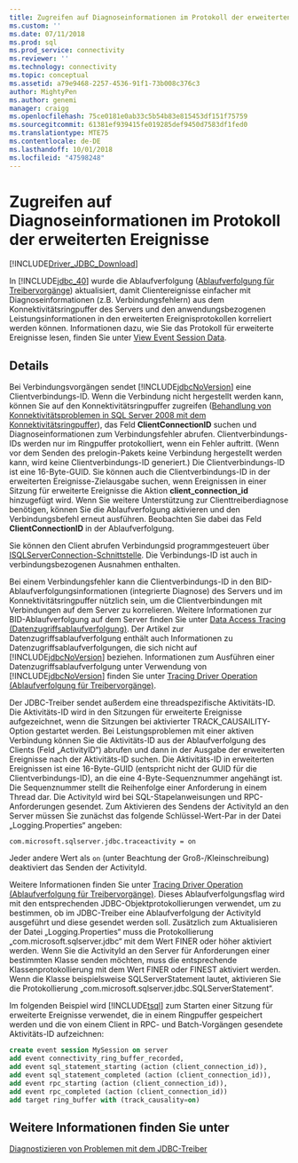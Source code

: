 ```yaml
---
title: Zugreifen auf Diagnoseinformationen im Protokoll der erweiterten Ereignisse | Microsoft-Dokumentation
ms.custom: ''
ms.date: 07/11/2018
ms.prod: sql
ms.prod_service: connectivity
ms.reviewer: ''
ms.technology: connectivity
ms.topic: conceptual
ms.assetid: a79e9468-2257-4536-91f1-73b008c376c3
author: MightyPen
ms.author: genemi
manager: craigg
ms.openlocfilehash: 75ce0181e0ab33c5b54b83e815453df151f75759
ms.sourcegitcommit: 61381ef939415fe019285def9450d7583df1fed0
ms.translationtype: MTE75
ms.contentlocale: de-DE
ms.lasthandoff: 10/01/2018
ms.locfileid: "47598248"
---
```

# <a name="accessing-diagnostic-information-in-the-extended-events-log"></a>Zugreifen auf Diagnoseinformationen im Protokoll der erweiterten Ereignisse
[!INCLUDE[Driver_JDBC_Download](../../includes/driver_jdbc_download.md)]

  In [!INCLUDE[jdbc_40](../../includes/jdbc_40_md.md)] wurde die Ablaufverfolgung ([Ablaufverfolgung für Treibervorgänge](../../connect/jdbc/tracing-driver-operation.md)) aktualisiert, damit Clientereignisse einfacher mit Diagnoseinformationen (z.B. Verbindungsfehlern) aus dem Konnektivitätsringpuffer des Servers und den anwendungsbezogenen Leistungsinformationen in den erweiterten Ereignisprotokollen korreliert werden können. Informationen dazu, wie Sie das Protokoll für erweiterte Ereignisse lesen, finden Sie unter [View Event Session Data](http://msdn.microsoft.com/library/hh710068(SQL.110).aspx).  
  
## <a name="details"></a>Details  
 Bei Verbindungsvorgängen sendet [!INCLUDE[jdbcNoVersion](../../includes/jdbcnoversion_md.md)] eine Clientverbindungs-ID. Wenn die Verbindung nicht hergestellt werden kann, können Sie auf den Konnektivitätsringpuffer zugreifen ([Behandlung von Konnektivitätsproblemen in SQL Server 2008 mit dem Konnektivitätsringpuffer](http://go.microsoft.com/fwlink/?LinkId=207752)), das Feld **ClientConnectionID** suchen und Diagnoseinformationen zum Verbindungsfehler abrufen. Clientverbindungs-IDs werden nur im Ringpuffer protokolliert, wenn ein Fehler auftritt. (Wenn vor dem Senden des prelogin-Pakets keine Verbindung hergestellt werden kann, wird keine Clientverbindungs-ID generiert.) Die Clientverbindungs-ID ist eine 16-Byte-GUID. Sie können auch die Clientverbindungs-ID in der erweiterten Ereignisse-Zielausgabe suchen, wenn Ereignissen in einer Sitzung für erweiterte Ereignisse die Aktion **client_connection_id** hinzugefügt wird. Wenn Sie weitere Unterstützung zur Clienttreiberdiagnose benötigen, können Sie die Ablaufverfolgung aktivieren und den Verbindungsbefehl erneut ausführen. Beobachten Sie dabei das Feld **ClientConnectionID** in der Ablaufverfolgung.  
  
 Sie können den Client abrufen Verbindungs­id programmgesteuert über [ISQLServerConnection-Schnittstelle](../../connect/jdbc/reference/isqlserverconnection-interface.md). Die Verbindungs-ID ist auch in verbindungsbezogenen Ausnahmen enthalten.  
  
 Bei einem Verbindungsfehler kann die Clientverbindungs-ID in den BID-Ablaufverfolgungsinformationen (integrierte Diagnose) des Servers und im Konnektivitätsringpuffer nützlich sein, um die Clientverbindungen mit Verbindungen auf dem Server zu korrelieren. Weitere Informationen zur BID-Ablaufverfolgung auf dem Server finden Sie unter [Data Access Tracing (Datenzugriffsablaufverfolgung)](http://go.microsoft.com/fwlink/?LinkId=125805). Der Artikel zur Datenzugriffsablaufverfolgung enthält auch Informationen zu Datenzugriffsablaufverfolgungen, die sich nicht auf [!INCLUDE[jdbcNoVersion](../../includes/jdbcnoversion_md.md)] beziehen. Informationen zum Ausführen einer Datenzugriffsablaufverfolgung unter Verwendung von [!INCLUDE[jdbcNoVersion](../../includes/jdbcnoversion_md.md)] finden Sie unter [Tracing Driver Operation (Ablaufverfolgung für Treibervorgänge)](../../connect/jdbc/tracing-driver-operation.md).  
  
 Der JDBC-Treiber sendet außerdem eine threadspezifische Aktivitäts-ID. Die Aktivitäts-ID wird in den Sitzungen für erweiterte Ereignisse aufgezeichnet, wenn die Sitzungen bei aktivierter TRACK_CAUSAILITY-Option gestartet werden. Bei Leistungsproblemen mit einer aktiven Verbindung können Sie die Aktivitäts-ID aus der Ablaufverfolgung des Clients (Feld „ActivityID“) abrufen und dann in der Ausgabe der erweiterten Ereignisse nach der Aktivitäts-ID suchen. Die Aktivitäts-ID in erweiterten Ereignissen ist eine 16-Byte-GUID (entspricht nicht der GUID für die Clientverbindungs-ID), an die eine 4-Byte-Sequenznummer angehängt ist. Die Sequenznummer stellt die Reihenfolge einer Anforderung in einem Thread dar. Die ActivityId wird bei SQL-Stapelanweisungen und RPC-Anforderungen gesendet. Zum Aktivieren des Sendens der ActivityId an den Server müssen Sie zunächst das folgende Schlüssel-Wert-Par in der Datei „Logging.Properties“ angeben:  
  
```
com.microsoft.sqlserver.jdbc.traceactivity = on  
```  
  
 Jeder andere Wert als `on` (unter Beachtung der Groß-/Kleinschreibung) deaktiviert das Senden der ActivityId.  
  
 Weitere Informationen finden Sie unter [Tracing Driver Operation (Ablaufverfolgung für Treibervorgänge)](../../connect/jdbc/tracing-driver-operation.md). Dieses Ablaufverfolgungsflag wird mit den entsprechenden JDBC-Objektprotokollierungen verwendet, um zu bestimmen, ob im JDBC-Treiber eine Ablaufverfolgung der ActivityId ausgeführt und diese gesendet werden soll. Zusätzlich zum Aktualisieren der Datei „Logging.Properties“ muss die Protokollierung „com.microsoft.sqlserver.jdbc“ mit dem Wert FINER oder höher aktiviert werden. Wenn Sie die ActivityId an den Server für Anforderungen einer bestimmten Klasse senden möchten, muss die entsprechende Klassenprotokollierung mit dem Wert FINER oder FINEST aktiviert werden. Wenn die Klasse beispielsweise SQLServerStatement lautet, aktivieren Sie die Protokollierung „com.microsoft.sqlserver.jdbc.SQLServerStatement“.  
  
 Im folgenden Beispiel wird [!INCLUDE[tsql](../../includes/tsql-md.md)] zum Starten einer Sitzung für erweiterte Ereignisse verwendet, die in einem Ringpuffer gespeichert werden und die von einem Client in RPC- und Batch-Vorgängen gesendete Aktivitäts-ID aufzeichnen:  
  
```sql
create event session MySession on server  
add event connectivity_ring_buffer_recorded,  
add event sql_statement_starting (action (client_connection_id)),  
add event sql_statement_completed (action (client_connection_id)),  
add event rpc_starting (action (client_connection_id)),  
add event rpc_completed (action (client_connection_id))  
add target ring_buffer with (track_causality=on)  
```  
  
## <a name="see-also"></a>Weitere Informationen finden Sie unter  
 [Diagnostizieren von Problemen mit dem JDBC-Treiber](../../connect/jdbc/diagnosing-problems-with-the-jdbc-driver.md)  
  
  
